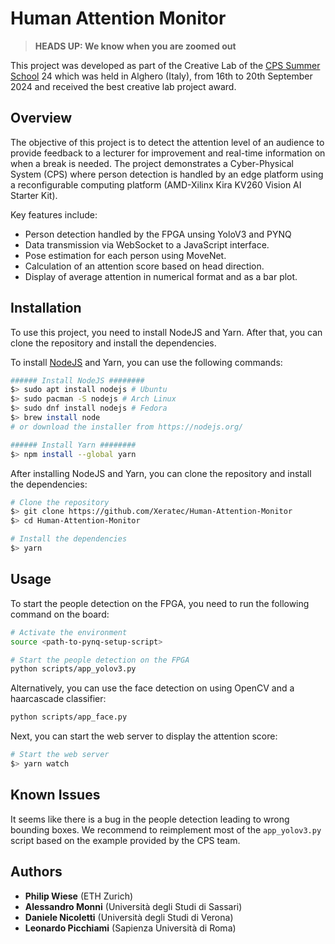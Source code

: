 # Human Attention Monitor

> **HEADS UP: We know when you are zoomed out**

This project was developed as part of the Creative Lab of the [CPS Summer School](https://www.cpsschool.eu/) 24 which was held in Alghero (Italy), from 16th to 20th September 2024 and received the best creative lab project award.

## Overview

The objective of this project is to detect the attention level of an audience to provide feedback to a lecturer for improvement and real-time information on when a break is needed. The project demonstrates a Cyber-Physical System (CPS) where person detection is handled by an edge platform using a reconfigurable computing platform (AMD-Xilinx Kira KV260 Vision AI Starter Kit).

Key features include:
- Person detection handled by the FPGA unsing YoloV3 and PYNQ
- Data transmission via WebSocket to a JavaScript interface.
- Pose estimation for each person using MoveNet.
- Calculation of an attention score based on head direction.
- Display of average attention in numerical format and as a bar plot.

## Installation

To use this project, you need to install NodeJS and Yarn. After that, you can clone the repository and install the dependencies.

To install [NodeJS](https://nodejs.org/) and Yarn, you can use the following commands:

```bash
###### Install NodeJS ########
$> sudo apt install nodejs # Ubuntu
$> sudo pacman -S nodejs # Arch Linux
$> sudo dnf install nodejs # Fedora
$> brew install node
# or download the installer from https://nodejs.org/

###### Install Yarn ########
$> npm install --global yarn
```

After installing NodeJS and Yarn, you can clone the repository and install the dependencies:

```bash
# Clone the repository
$> git clone https://github.com/Xeratec/Human-Attention-Monitor
$> cd Human-Attention-Monitor

# Install the dependencies
$> yarn
```

## Usage
To start the people detection on the FPGA, you need to run the following command on the board:

```bash
# Activate the environment
source <path-to-pynq-setup-script>

# Start the people detection on the FPGA
python scripts/app_yolov3.py
```

Alternatively, you can use the face detection on using OpenCV and a haarcascade classifier:

```bash
python scripts/app_face.py
```

Next, you can start the web server to display the attention score:

```bash
# Start the web server
$> yarn watch
```

## Known Issues
It seems like there is a bug in the people detection leading to wrong bounding boxes. We recommend to reimplement most of the `app_yolov3.py` script based on the example provided by the CPS team.

## Authors
- **Philip Wiese** (ETH Zurich)
- **Alessandro Monni** (Università degli Studi di Sassari)
- **Daniele Nicoletti** (Università degli Studi di Verona)
- **Leonardo Picchiami** (Sapienza Università di Roma)

